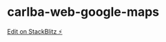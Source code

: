# carlba-web-google-maps

[Edit on StackBlitz ⚡️](https://stackblitz.com/edit/carlba-web-google-maps)